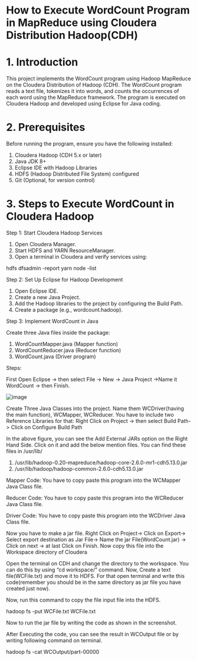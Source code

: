 # How to Execute WordCount Program in MapReduce using Cloudera Distribution Hadoop(CDH)

# 1. Introduction

This project implements the WordCount program using Hadoop MapReduce on the Cloudera Distribution of Hadoop (CDH). The WordCount program reads a text file, tokenizes it into words, and counts the occurrences of each word using the MapReduce framework. The program is executed on Cloudera Hadoop and developed using Eclipse for Java coding.

# 2. Prerequisites

Before running the program, ensure you have the following installed:

1) Cloudera Hadoop (CDH 5.x or later)
2) Java JDK 8+
3) Eclipse IDE with Hadoop Libraries
4) HDFS (Hadoop Distributed File System) configured
5) Git (Optional, for version control)

# 3. Steps to Execute WordCount in Cloudera Hadoop

Step 1: Start Cloudera Hadoop Services

1. Open Cloudera Manager.
2. Start HDFS and YARN ResourceManager.
3. Open a terminal in Cloudera and verify services using:

hdfs dfsadmin -report
yarn node -list

Step 2: Set Up Eclipse for Hadoop Development

1. Open Eclipse IDE.
2. Create a new Java Project.
3. Add the Hadoop libraries to the project by configuring the Build Path.
4. Create a package (e.g., wordcount.hadoop).

Step 3: Implement WordCount in Java

Create three Java files inside the package:

1. WordCountMapper.java (Mapper function)
2. WordCountReducer.java (Reducer function)
3. WordCount.java (Driver program)

Steps: 

First Open Eclipse -> then select File -> New -> Java Project ->Name it WordCount -> then Finish.

![image](https://github.com/user-attachments/assets/84aaa6f4-9dcb-40ba-a4a6-8aa0d3103148)
 
Create Three Java Classes into the project. Name them WCDriver(having the main function), WCMapper, WCReducer.
You have to include two Reference Libraries for that:
Right Click on Project -> then select Build Path-> Click on Configure Build Path


 
In the above figure, you can see the Add External JARs option on the Right Hand Side. Click on it and add the below mention files. You can find these files in /usr/lib/
1. /usr/lib/hadoop-0.20-mapreduce/hadoop-core-2.6.0-mr1-cdh5.13.0.jar 
2. /usr/lib/hadoop/hadoop-common-2.6.0-cdh5.13.0.jar
 


 
Mapper Code: You have to copy paste this program into the WCMapper Java Class file.
 





Reducer Code: You have to copy paste this program into the WCReducer Java Class file.
 




Driver Code: You have to copy paste this program into the WCDriver Java Class file.
 


Now you have to make a jar file. Right Click on Project-> Click on Export-> Select export destination as Jar File-> Name the jar File(WordCount.jar) -> Click on next -> at last Click on Finish. Now copy this file into the Workspace directory of Cloudera
 


 


 


 
Open the terminal on CDH and change the directory to the workspace. You can do this by using “cd workspace/” command. Now, Create a text file(WCFile.txt) and move it to HDFS. For that open terminal and write this code(remember you should be in the same directory as jar file you have created just now).
 


Now, run this command to copy the file input file into the HDFS.
 
hadoop fs -put WCFile.txt WCFile.txt
 


Now to run the jar file by writing the code as shown in the screenshot.
 


After Executing the code, you can see the result in WCOutput file or by writing following command on terminal.
 
hadoop fs -cat WCOutput/part-00000
 



